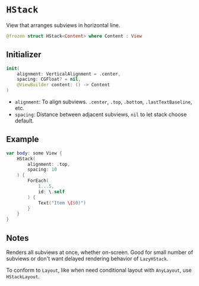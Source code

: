 # `HStack`

View that arranges subviews in horizontal line.

```swift
@frozen struct HStack<Content> where Content : View
```

## Initializer

```swift
init(
    alignment: VerticalAlignment = .center,
    spacing: CGFloat? = nil,
    @ViewBuilder content: () -> Content
)
```

* `alignment`: To align subviews. `.center`, `.top`, `.bottom`, `.lastTextBaseline`, etc.
* `spacing`: Distance between adjacent subviews, `nil` to let stack choose default.

## Example

```swift
var body: some View {
    HStack(
        alignment: .top,
        spacing: 10
    ) {
        ForEach(
            1...5,
            id: \.self
        ) {
            Text("Item \($0)")
        }
    }
}
```

## Notes

Renders all subviews at once, whether on-screen. Good for small number of subviews or don't want delayed rendering behavior of `LazyHStack`.

To conform to `Layout`, like when need conditional layout with `AnyLayout`, use `HStackLayout`.
